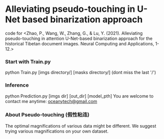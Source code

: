 # Alleviating pseudo-touching in U-Net based binarization approach
code for <Zhao, P., Wang, W., Zhang, G., & Lu, Y. (2021). Alleviating pseudo-touching in attention U-Net-based binarization approach for the historical Tibetan document images. Neural Computing and Applications, 1-12.>
### Start with Train.py
python Train.py [imgs directory/] [masks directory/] (dont miss the last '/')
### Inference
python Prediction.py [imgs dir] [out_dir] [model_pth]
You are welcome to contact me anytime: oceanytech@gmail.com
### About Pseudo-touching  (假性粘连)
The optimal magnifications of various data might be different. We suggest trying various magnifications on your own dataset. 
